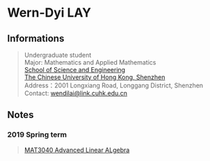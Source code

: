 # Wern-Dyi LAY

## Informations
>Undergraduate student  
Major: Mathematics and Applied Mathematics  
[School of Science and Engineering](http://sse.cuhk.edu.cn/en)  
[The Chinese University of Hong Kong, Shenzhen](http://www.cuhk.edu.cn/en)  
Address：2001 Longxiang Road, Longgang District, Shenzhen  
Contact: wendilai@link.cuhk.edu.cn  


## Notes
### 2019 Spring term
>[MAT3040 Advanced Linear ALgebra](https://github.com/AaronLaai/aaronlaai.github.io/raw/master/MAT3040_Advanced_Linear_Algebra/MAT3040_notes.pdf)
